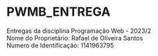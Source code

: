 # PWMB_ENTREGA
Entregas da disciplina Programação Web - 2023/2
</br>Nome do Proprietário: Rafael de Oliveira Santos
</br>Numero de Identificação: 1141963795

